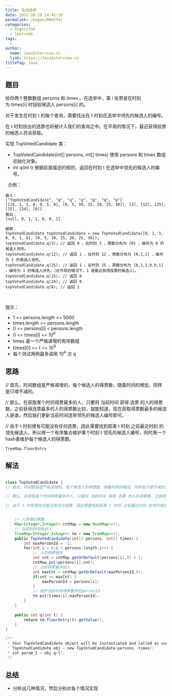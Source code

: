 ```yaml
---
title: 在线选举
date: 2022-10-29 14:41:19
permalink: /pages/00d254/
categories:
  - algorithm
  - leetcode
tags:
  - 
author: 
  name: JavaInterview.cn
  link: https://JavaInterview.cn
titleTag: Java
---
```



## 题目

给你两个整数数组 persons 和 times 。在选举中，第 i 张票是在时刻为 times[i] 时投给候选人 persons[i] 的。

对于发生在时刻 t 的每个查询，需要找出在 t 时刻在选举中领先的候选人的编号。

在 t 时刻投出的选票也将被计入我们的查询之中。在平局的情况下，最近获得投票的候选人将会获胜。

实现 TopVotedCandidate 类：

- TopVotedCandidate(int[] persons, int[] times) 使用 persons 和 times 数组初始化对象。
- int q(int t) 根据前面描述的规则，返回在时刻 t 在选举中领先的候选人的编号。

 
示例：

    输入：
    ["TopVotedCandidate", "q", "q", "q", "q", "q", "q"]
    [[[0, 1, 1, 0, 0, 1, 0], [0, 5, 10, 15, 20, 25, 30]], [3], [12], [25], [15], [24], [8]]
    输出：
    [null, 0, 1, 1, 0, 0, 1]
    
    解释：
    TopVotedCandidate topVotedCandidate = new TopVotedCandidate([0, 1, 1, 0, 0, 1, 0], [0, 5, 10, 15, 20, 25, 30]);
    topVotedCandidate.q(3); // 返回 0 ，在时刻 3 ，票数分布为 [0] ，编号为 0 的候选人领先。
    topVotedCandidate.q(12); // 返回 1 ，在时刻 12 ，票数分布为 [0,1,1] ，编号为 1 的候选人领先。
    topVotedCandidate.q(25); // 返回 1 ，在时刻 25 ，票数分布为 [0,1,1,0,0,1] ，编号为 1 的候选人领先。（在平局的情况下，1 是最近获得投票的候选人）。
    topVotedCandidate.q(15); // 返回 0
    topVotedCandidate.q(24); // 返回 0
    topVotedCandidate.q(8); // 返回 1
 

提示：

- 1 <= persons.length <= 5000
- times.length == persons.length
- 0 <= persons[i] < persons.length
- 0 <= times[i] <= 10<sup>9</sup>
- times 是一个严格递增的有序数组
- times[0] <= t <= 10<sup>9</sup>
- 每个测试用例最多调用 10<sup>4</sup> 次 q


## 思路

// 首先，时间数组是严格递增的，每个候选人的得票数，随着时间的增加，同样是只增不减的。

// 那么，在获取某个时间得票最多的人，只要将 当前时间 获得 选票 的人的得票数，之前获得选票最多的人的得票数比较，就能知道，现在获取得票数最多的候选人是谁，然后我们更新当前时间选举领先的候选人编号即可。

// 由于 t 时刻很有可能没有任何选票，因此需要找到距离 t 时刻 之前最近时刻 的领先候选人，所以用一个有序集合维护某个时刻 t 领先的候选人编号，同时用一个hash表维护每个候选人的得票数。


    TreeMap.floorEntry
    
    
## 解法
```java

class TopVotedCandidate {
// 首先，时间数组是严格递增的，每个候选人的得票数，随着时间的增加，同样是只增不减的。

// 那么，在获取某个时间得票最多的人，只要将 当前时间 获得 选票 的人的得票数，之前获得选票最多的人的得票数比较，就能知道，现在获取得票数最多的候选人是谁，然后我们更新当前时间选举领先的候选人编号即可。

// 由于 t 时刻很有可能没有任何选票，因此需要找到距离 t 时刻 之前最近时刻 的领先候选人，所以用一个有序集合维护某个时刻 t 领先的候选人编号，同时用一个hash表维护每个候选人的得票数。


    // 人获得的票数
    Map<Integer,Integer> cntMap = new HashMap<>();
    // 当前时间领先的人
    TreeMap<Integer,Integer> tm = new TreeMap<>();
    public TopVotedCandidate(int[] persons, int[] times) {
        int maxPersonId = -1;
        for(int i = 0;i < persons.length;i++) {
            // 人的得票增加
            int cnt = cntMap.getOrDefault(persons[i],0) + 1;
            cntMap.put(persons[i],cnt);
            // 之前得票最多的人
            int maxCnt = cntMap.getOrDefault(maxPersonId,0);
            if(cnt >= maxCnt) {
                maxPersonId = persons[i];
            }
            // 维护当前时间得票最多的personId
            tm.put(times[i],maxPersonId);
        }
    }
    
    public int q(int t) {
        return tm.floorEntry(t).getValue();
    }
}

/**
 * Your TopVotedCandidate object will be instantiated and called as such:
 * TopVotedCandidate obj = new TopVotedCandidate(persons, times);
 * int param_1 = obj.q(t);
 */
```

## 总结

- 分析出几种情况，然后分别对各个情况实现 
